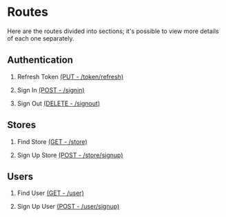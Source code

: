 # Routes

Here are the routes divided into sections; it's possible to view more details of each one separately.

## Authentication

1. Refresh Token [(PUT - /token/refresh)](authentication/refresh-token.md)

2. Sign In [(POST - /signin)](authentication/sign-in.md)

3. Sign Out [(DELETE - /signout)](authentication/sign-out.md)

## Stores 

1. Find Store [(GET - /store)](stores/find-store.md)

2. Sign Up Store [(POST - /store/signup)](stores/sign-up-store.md)

## Users

1. Find User [(GET - /user)](users/find-user.md)

2. Sign Up User [(POST - /user/signup)](users/sign-up-user.md)